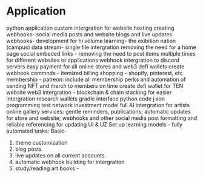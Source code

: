 # Application
python application
custom intergration for website hosting
creating webhooks- social media posts and website blogs and live updates
webhooks- development for hi volume learning- the exibition nation (campus)
data stream- single file intergration removing the need for a home page
social embeded links - removing the need to post items multiple times for different websites or applications
webhook intergration to discord servers 
easy payment for all online stores and web3 defi wallets 
create webhook commnds - itemized billing shopping - shopify, pinterest, etc
membership - patreon: include all membership perks and automation of sending NFT and merch to members on time
create defi wallet for TEN website
web3 intergration - blockchain & chain stacking for easier intergration
research wallets 
gradle interface
python code
j son programming 
test network
investment model
full AI intergration for artists
online gallery
services: gentle reminders, publications; automatic updates for store and website; webhooks and other
social media post formatting and reliable referencing for updating UI & UZ
Set up learning models - fully automated tasks: 
Basic-
1. theme customization
2. blog posts
3. live updates on all current accounts
4. automatic webhook building for intergration
5. study/reading art books - 
